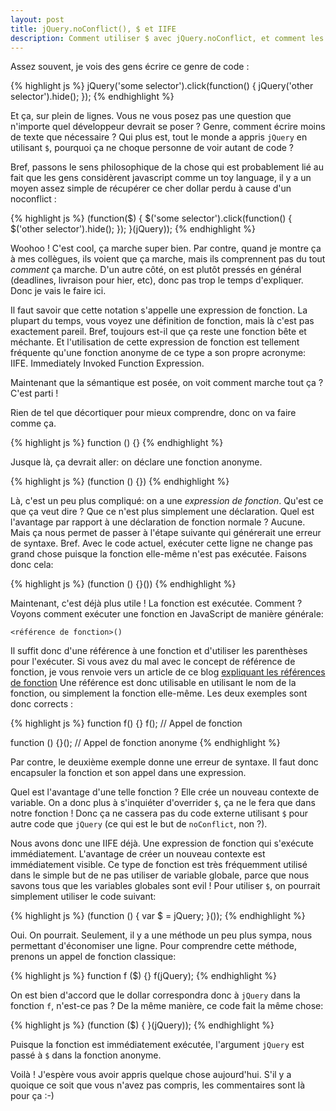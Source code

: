 ```yaml
---
layout: post
title: jQuery.noConflict(), $ et IIFE
description: Comment utiliser $ avec jQuery.noConflict, et comment les IIFE marchent
---
```


Assez souvent, je vois des gens écrire ce genre de code :

{% highlight js %}
jQuery('some selector').click(function() {
  jQuery('other selector').hide();
});
{% endhighlight %}

Et ça, sur plein de lignes. Vous ne vous posez pas une question que n'importe
quel développeur devrait se poser ? Genre, comment écrire moins de texte que
nécessaire ? Qui plus est, tout le monde a appris `jQuery` en utilisant `$`,
pourquoi ça ne choque personne de voir autant de code ?

Bref, passons le sens philosophique de la chose qui est probablement lié au fait
que les gens considèrent javascript comme un toy language, il y a un moyen assez
simple de récupérer ce cher dollar perdu à cause d'un noconflict :

{% highlight js %}
(function($) {
  $('some selector').click(function() {
    $('other selector').hide();
  });
}(jQuery));
{% endhighlight %}

Woohoo ! C'est cool, ça marche super bien. Par contre, quand je montre ça à mes
collègues, ils voient que ça marche, mais ils comprennent pas du tout *comment*
ça marche. D'un autre côté, on est plutôt pressés en général (deadlines,
livraison pour hier, etc), donc pas trop le temps d'expliquer. Donc je vais le
faire ici.

Il faut savoir que cette notation s'appelle une expression de fonction. La
plupart du temps, vous voyez une définition de fonction,  mais là c'est pas
exactement pareil. Bref, toujours est-il que ça reste une fonction bête et
méchante. Et l'utilisation de cette expression de fonction est tellement
fréquente qu'une fonction anonyme de ce type a son propre acronyme: IIFE.
Immediately Invoked Function Expression.

Maintenant que la sémantique est posée,  on voit comment marche tout ça ? C'est
parti !

Rien de tel que décortiquer pour mieux comprendre, donc on va faire comme ça.

{% highlight js %}
function () {}
{% endhighlight %}

Jusque là, ça devrait aller: on déclare une fonction anonyme.

{% highlight js %}
(function () {})
{% endhighlight %}

Là, c'est un peu plus compliqué: on a une *expression de fonction*. Qu'est ce
que ça veut dire ? Que ce n'est plus simplement une déclaration. Quel est
l'avantage par rapport à une déclaration de fonction normale ? Aucune. Mais ça
nous permet de passer à l'étape suivante qui générerait une erreur de syntaxe.
Bref. Avec le code actuel, exécuter cette ligne ne change pas grand chose
puisque la fonction elle-même n'est pas exécutée. Faisons donc cela:

{% highlight js %}
(function () {}())
{% endhighlight %}

Maintenant, c'est déjà plus utile ! La fonction est exécutée. Comment ? Voyons
comment exécuter une fonction en JavaScript de manière générale:

    <référence de fonction>()

Il suffit donc d'une référence à une fonction et d'utiliser les parenthèses pour
l'exécuter. Si vous avez du mal avec le concept de référence de fonction, je
vous renvoie vers un article de ce blog [expliquant les références de
fonction][0] Une référence est donc utilisable en utilisant le nom de la
fonction, ou simplement la fonction elle-même. Les deux exemples sont donc
corrects :

{% highlight js %}
function f() {}
f(); // Appel de fonction

function () {}(); // Appel de fonction anonyme
{% endhighlight %}

Par contre, le deuxième exemple donne une erreur de syntaxe. Il faut donc
encapsuler la fonction et son appel dans une expression.

Quel est l'avantage d'une telle fonction ? Elle crée un nouveau contexte de
variable. On a donc plus à s'inquiéter d'overrider `$`, ça ne le fera que dans
notre fonction ! Donc ça ne cassera pas du code externe utilisant `$` pour autre
code que `jQuery` (ce qui est le but de `noConflict`, non ?).

Nous avons donc une IIFE déjà. Une expression de fonction qui s'exécute
immédiatement. L'avantage de créer un nouveau contexte est immédiatement
visible. Ce type de fonction est très fréquemment utilisé dans le simple but de
ne pas utiliser de variable globale, parce que nous savons tous que les
variables globales sont evil ! Pour utiliser `$`, on pourrait simplement
utiliser le code suivant:

{% highlight js %}
(function () {
    var $ = jQuery;
}());
{% endhighlight %}

Oui. On pourrait. Seulement, il y a une méthode un peu plus sympa, nous
permettant d'économiser une ligne. Pour comprendre cette méthode, prenons un
appel de fonction classique:

{% highlight js %}
function f ($) {}
f(jQuery);
{% endhighlight %}

On est bien d'accord que le dollar correspondra donc à `jQuery` dans la fonction
`f`, n'est-ce pas ? De la même manière, ce code fait la même chose:

{% highlight js %}
(function ($) {
}(jQuery));
{% endhighlight %}

Puisque la fonction est immédiatement exécutée, l'argument `jQuery` est passé à
`$` dans la fonction anonyme.

Voilà ! J'espère vous avoir appris quelque chose aujourd'hui. S'il y a quoique
ce soit que vous n'avez pas compris, les commentaires sont là pour ça :-)


   [0]: http://margaine.com/2012/08/31/passage-fonction-reference-javascript.html
